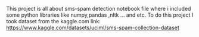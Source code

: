 This project is all about sms-spam detection notebook file where i included some python libraries like numpy,pandas ,nltk ... and etc. To do this project I took dataset from the kaggle.com 
link: https://www.kaggle.com/datasets/uciml/sms-spam-collection-dataset
